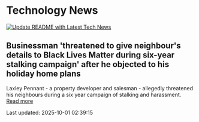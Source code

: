 # Technology News

[![Update README with Latest Tech News](https://github.com/tcdtist/daily-tech-digest/actions/workflows/main.yml/badge.svg)](https://github.com/tcdtist/daily-tech-digest/actions/workflows/main.yml)

## Businessman 'threatened to give neighbour's details to Black Lives Matter during six-year stalking campaign' after he objected to his holiday home plans
Laxley Pennant - a property developer and salesman - allegedly threatened his neighbours during a six year campaign of stalking and harassment.
[Read more](https://www.dailymail.co.uk/news/article-15147913/businessman-threatened-neighbour-details-BLM-home-objection.html)



Last updated: 2025-10-01 02:39:15